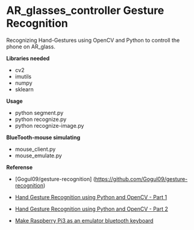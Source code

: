 # AR_glasses_controller Gesture Recognition

Recognizing Hand-Gestures using OpenCV and Python to controll the phone on AR_glass.

**Libraries needed**
* cv2
* imutils
* numpy
* sklearn

**Usage**
* python segment.py
* python recognize.py
* python recognize-image.py

**BlueTooth-mouse simulating**
* mouse_client.py
* mouse_emulate.py

**Referense**
* [Gogul09/gesture-recognition] (https://github.com/Gogul09/gesture-recognition)
* [Hand Gesture Recognition using Python and OpenCV - Part 1](https://gogul09.github.io/software/hand-gesture-recognition-p1)
* [Hand Gesture Recognition using Python and OpenCV - Part 2](https://gogul09.github.io/software/hand-gesture-recognition-p2)


* [Make Raspberry Pi3 as an emulator bluetooth keyboard](https://thanhle.me/make-raspberry-pi3-as-an-emulator-bluetooth-keyboard/)
